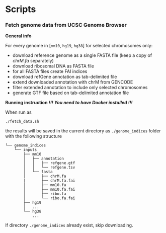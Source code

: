 # Scripts

### Fetch genome data from UCSC Genome Browser

**General info**

For every genome in [`mm10`, `hg19`, `hg38`] for selected chromosomes only:

  - download reference genome as a single FASTA file (keep a copy of *chrM.fa* separately)
  - download ribosomal DNA as FASTA file
  - for all FASTA files create FAI indices
  - download refGene annotation as tab-delimited file
  - extend downloaded annotation with chrM from GENCODE
  - filter extended annotation to include only selected chromosomes
  - generate GTF file based on tab-delimited annotation file


**Running instruction** ***!!! You need to have Docker installed !!!***

When run as
```
./fetch_data.sh
```
the results will be saved in the current directory as `./genome_indices` folder with the following structure

```
└── genome_indices
    └── inputs
        ├── mm10
        │   ├── annotation
        │   │   ├── refgene.gtf
        │   │   └── refgene.tsv
        │   └── fasta
        │       ├── chrM.fa
        |       ├── chrM.fa.fai
        │       ├── mm10.fa
        │       ├── mm10.fa.fai
        │       ├── ribo.fa
        │       └── ribo.fa.fai
        ├── hg19
        │   ...
        └── hg38
            ...
```
If directory `./genome_indices` already exist, skip downloading.
